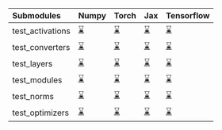 | Submodules       | Numpy                                                                                                                           | Torch                                                                                                                           | Jax                                                                                                                             | Tensorflow                                                                                                                      |
|:-----------------|:--------------------------------------------------------------------------------------------------------------------------------|:--------------------------------------------------------------------------------------------------------------------------------|:--------------------------------------------------------------------------------------------------------------------------------|:--------------------------------------------------------------------------------------------------------------------------------|
| test_activations | <a href="https://github.com/unifyai/ivy/runs/7948935249?check_suite_focus=true" rel="noopener noreferrer" target="_blank">⌛</a> | <a href="https://github.com/unifyai/ivy/runs/7948936144?check_suite_focus=true" rel="noopener noreferrer" target="_blank">⌛</a> | <a href="https://github.com/unifyai/ivy/runs/7948937061?check_suite_focus=true" rel="noopener noreferrer" target="_blank">⌛</a> | <a href="https://github.com/unifyai/ivy/runs/7948937867?check_suite_focus=true" rel="noopener noreferrer" target="_blank">⌛</a> |
| test_converters  | <a href="https://github.com/unifyai/ivy/runs/7948935446?check_suite_focus=true" rel="noopener noreferrer" target="_blank">⌛</a> | <a href="https://github.com/unifyai/ivy/runs/7948936279?check_suite_focus=true" rel="noopener noreferrer" target="_blank">⌛</a> | <a href="https://github.com/unifyai/ivy/runs/7948937159?check_suite_focus=true" rel="noopener noreferrer" target="_blank">⌛</a> | <a href="https://github.com/unifyai/ivy/runs/7948938051?check_suite_focus=true" rel="noopener noreferrer" target="_blank">⌛</a> |
| test_layers      | <a href="https://github.com/unifyai/ivy/runs/7948935582?check_suite_focus=true" rel="noopener noreferrer" target="_blank">⌛</a> | <a href="https://github.com/unifyai/ivy/runs/7948936421?check_suite_focus=true" rel="noopener noreferrer" target="_blank">⌛</a> | <a href="https://github.com/unifyai/ivy/runs/7948937283?check_suite_focus=true" rel="noopener noreferrer" target="_blank">⌛</a> | <a href="https://github.com/unifyai/ivy/runs/7948938195?check_suite_focus=true" rel="noopener noreferrer" target="_blank">⌛</a> |
| test_modules     | <a href="https://github.com/unifyai/ivy/runs/7948935740?check_suite_focus=true" rel="noopener noreferrer" target="_blank">⌛</a> | <a href="https://github.com/unifyai/ivy/runs/7948936566?check_suite_focus=true" rel="noopener noreferrer" target="_blank">⌛</a> | <a href="https://github.com/unifyai/ivy/runs/7948937403?check_suite_focus=true" rel="noopener noreferrer" target="_blank">⌛</a> | <a href="https://github.com/unifyai/ivy/runs/7948938334?check_suite_focus=true" rel="noopener noreferrer" target="_blank">⌛</a> |
| test_norms       | <a href="https://github.com/unifyai/ivy/runs/7948935859?check_suite_focus=true" rel="noopener noreferrer" target="_blank">⌛</a> | <a href="https://github.com/unifyai/ivy/runs/7948936756?check_suite_focus=true" rel="noopener noreferrer" target="_blank">⌛</a> | <a href="https://github.com/unifyai/ivy/runs/7948937534?check_suite_focus=true" rel="noopener noreferrer" target="_blank">⌛</a> | <a href="https://github.com/unifyai/ivy/runs/7948938474?check_suite_focus=true" rel="noopener noreferrer" target="_blank">⌛</a> |
| test_optimizers  | <a href="https://github.com/unifyai/ivy/runs/7948936006?check_suite_focus=true" rel="noopener noreferrer" target="_blank">⌛</a> | <a href="https://github.com/unifyai/ivy/runs/7948936924?check_suite_focus=true" rel="noopener noreferrer" target="_blank">⌛</a> | <a href="https://github.com/unifyai/ivy/runs/7948937678?check_suite_focus=true" rel="noopener noreferrer" target="_blank">⌛</a> | <a href="https://github.com/unifyai/ivy/runs/7948938606?check_suite_focus=true" rel="noopener noreferrer" target="_blank">⌛</a> |